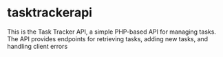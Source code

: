# tasktrackerapi
This is the Task Tracker API, a simple PHP-based API for managing tasks. The API provides endpoints for retrieving tasks, adding new tasks, and handling client errors
